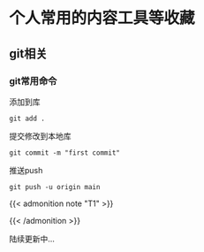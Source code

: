 # 个人常用的内容工具等收藏




## git相关

### git常用命令

添加到库
```
git add .
```

提交修改到本地库
```
git commit -m "first commit"
```

推送push
```
git push -u origin main
```



{{< admonition note "T1" >}}

{{< /admonition >}}

陆续更新中...


